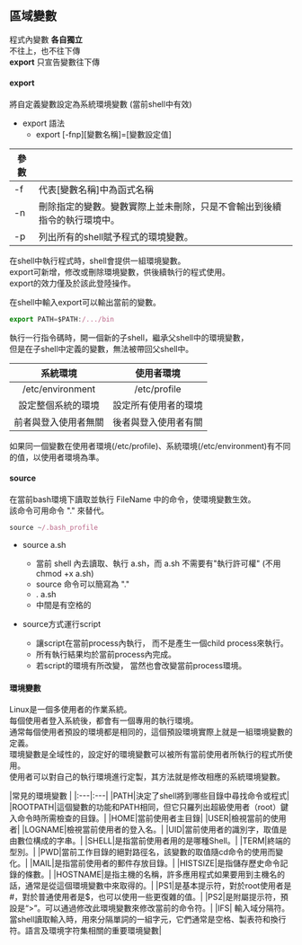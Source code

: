 ## 區域變數

程式內變數 **各自獨立**   
不往上，也不往下傳   
**export** 只宣告變數往下傳

#### export
將自定義變數設定為系統環境變數 (當前shell中有效)
* export 語法
    * export [-fnp][變數名稱]=[變數設定值]

| 參數 |  |
| ---- | ---- |
| -f | 代表[變數名稱]中為函式名稱 |
| -n | 刪除指定的變數。變數實際上並未刪除，只是不會輸出到後續指令的執行環境中。 |
| -p | 列出所有的shell賦予程式的環境變數。 |


在shell中執行程式時，shell會提供一組環境變數。   
export可新增，修改或刪除環境變數，供後續執行的程式使用。   
export的效力僅及於該此登陸操作。

在shell中輸入export可以輸出當前的變數。
```js
export PATH=$PATH:/.../bin
```

執行一行指令碼時，開一個新的子shell，繼承父shell中的環境變數，   
但是在子shell中定義的變數，無法被帶回父shell中。

| 系統環境 | 使用者環境 |
| :---: | :---: |
| /etc/environment | /etc/profile |
| 設定整個系統的環境 | 設定所有使用者的環境 |
| 前者與登入使用者無關 | 後者與登入使用者有關 |

如果同一個變數在使用者環境(/etc/profile)、系統環境(/etc/environment)有不同的值，以使用者環境為準。

#### source

在當前bash環境下讀取並執行 FileName 中的命令，使環境變數生效。   
該命令可用命令 "." 來替代。
```js
source ~/.bash_profile
```

* source a.sh
    * 當前 shell 內去讀取、執行 a.sh，而 a.sh 不需要有"執行許可權" (不用 chmod +x a.sh)
    * source 命令可以簡寫為 "."
    * . a.sh
    * 中間是有空格的


* source方式運行script
    * 讓script在當前process內執行， 而不是產生一個child process來執行。
    * 所有執行結果均於當前process內完成。
    * 若script的環境有所改變， 當然也會改變當前process環境。

#### 環境變數
Linux是一個多使用者的作業系統。   
每個使用者登入系統後，都會有一個專用的執行環境。   
通常每個使用者預設的環境都是相同的，這個預設環境實際上就是一組環境變數的定義。   
環境變數是全域性的，設定好的環境變數可以被所有當前使用者所執行的程式所使用。   
使用者可以對自己的執行環境進行定製，其方法就是修改相應的系統環境變數。

|常見的環境變數 |
|:---|:---|
|PATH|決定了shell將到哪些目錄中尋找命令或程式|
|ROOTPATH|這個變數的功能和PATH相同，但它只羅列出超級使用者（root）鍵入命令時所需檢查的目錄。|
|HOME|當前使用者主目錄|
|USER|檢視當前的使用者|
|LOGNAME|檢視當前使用者的登入名。|
|UID|當前使用者的識別字，取值是由數位構成的字串。|
|SHELL|是指當前使用者用的是哪種Shell。|
|TERM|終端的型別。|
|PWD|當前工作目錄的絕對路徑名，該變數的取值隨cd命令的使用而變化。|
|MAIL|是指當前使用者的郵件存放目錄。|
|HISTSIZE|是指儲存歷史命令記錄的條數。|
|HOSTNAME|是指主機的名稱，許多應用程式如果要用到主機名的話，通常是從這個環境變數中來取得的。|
|PS1|是基本提示符，對於root使用者是#，對於普通使用者是$，也可以使用一些更復雜的值。|
|PS2|是附屬提示符，預設是“>”。可以通過修改此環境變數來修改當前的命令符。|
|IFS| 輸入域分隔符。當shell讀取輸入時，用來分隔單詞的一組字元，它們通常是空格、製表符和換行符。語言及環境字符集相關的重要環境變數|

